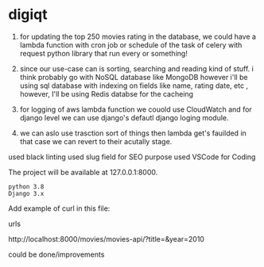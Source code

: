 # digiqt

1. for updating the top 250 movies rating in the database, we could have a lambda function with cron job or schedule of the task of celery with request python library that run every or something!


2. since our use-case can is sorting, searching and reading kind of stuff. i think probably go with NoSQL database like MongoDB however i'll be using sql database with indexing on fields like name, rating date, etc
, however, I'll be using Redis databse for the cacheing

3. for logging of aws lambda function we couold use CloudWatch and for django level we can use django's defautl django loging module.

4. we can aslo use trasction sort of things then lambda get's fauilded in that case we can revert to their acutally stage.





used black linting
used slug field for SEO purpose
used VSCode for Coding




The project will be available at 127.0.0.1:8000.

    python 3.8
    Django 3.x



Add example of curl in this file:

urls

http://localhost:8000/movies/movies-api/?title=&year=2010




could be done/improvements 
